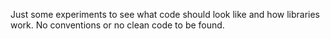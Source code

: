 Just some experiments to see what code should look like and how libraries work. No conventions or no clean code to be found.
